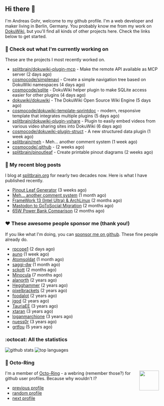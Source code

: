 ## Hi there :wave:

I'm Andreas Gohr, welcome to my github profile. I'm a web developer and maker living in Berlin, Germany. You probably know me from my work on [DokuWiki](https://github.com/dokuwiki/dokuwiki), but you'll find all kinds of other projects here. Check the links below to get started.

### :hammer: Check out what I'm currently working on

These are the projects I most recently worked on.


- [splitbrain/dokuwiki-plugin-mcp](https://github.com/splitbrain/dokuwiki-plugin-mcp) - Make the remote API available as MCP server (2 days ago)
- [cosmocode/simplenavi](https://github.com/cosmocode/simplenavi) - Create a simple navigation tree based on DokuWiki namespaces (4 days ago)
- [cosmocode/sqlite](https://github.com/cosmocode/sqlite) - DokuWiki helper plugin to make SQLite access easier for other plugins (4 days ago)
- [dokuwiki/dokuwiki](https://github.com/dokuwiki/dokuwiki) - The DokuWiki Open Source Wiki Engine (5 days ago)
- [cosmocode/dokuwiki-template-sprintdoc](https://github.com/cosmocode/dokuwiki-template-sprintdoc) - modern, responsive template that integrates multiple plugins (5 days ago)
- [splitbrain/dokuwiki-plugin-vshare](https://github.com/splitbrain/dokuwiki-plugin-vshare) - Plugin to easily embed videos from various video sharing sites into DokuWiki (6 days ago)
- [cosmocode/dokuwiki-plugin-struct](https://github.com/cosmocode/dokuwiki-plugin-struct) - A new structured data plugin (1 week ago)
- [splitbrain/meh](https://github.com/splitbrain/meh) - Meh... another comment system (1 week ago)
- [cosmocode/.github](https://github.com/cosmocode/.github) -  (2 weeks ago)
- [splitbrain/pinoutleaf](https://github.com/splitbrain/pinoutleaf) - Create printable pinout diagrams (2 weeks ago)

### :scroll: My recent blog posts

I blog at [splitbrain.org](https://www.splitbrain.org) for nearly two decades now. Here is what I have published recently.


- [Pinout Leaf Generator](https://www.splitbrain.org/blog/2025-04/27-pinout_leaf_generator) (3 weeks ago)
- [Meh… another comment system](https://www.splitbrain.org/blog/2025-03/26-meh_another_comment_system) (1 month ago)
- [FrameWork 13 (Intel Ultra) &amp; ArchLinux](https://www.splitbrain.org/blog/2025-02/17-framework_13_intel_core_ultra_archlinux) (2 months ago)
- [Mastodon to GoToSocial Migration](https://www.splitbrain.org/blog/2025-03/12-mastodon_to_gotosocial_migration) (2 months ago)
- [65W Power Bank Comparison](https://www.splitbrain.org/blog/2025-03/08-65w_power_bank_comparison) (2 months ago)

### :hearts:️ These awesome people sponsor me (thank you!)

If you like what I'm doing, you can [sponsor me on github](https://github.com/sponsors/splitbrain). These fine people already do.


- [rpcope1](https://github.com/rpcope1) (2 days ago)
- [auno](https://github.com/auno) (1 week ago)
- [Atomsoldat](https://github.com/Atomsoldat) (1 month ago)
- [saggi-dw](https://github.com/saggi-dw) (1 month ago)
- [sckott](https://github.com/sckott) (2 months ago)
- [Minocula](https://github.com/Minocula) (7 months ago)
- [alanorth](https://github.com/alanorth) (2 years ago)
- [Hegghammer](https://github.com/Hegghammer) (2 years ago)
- [pixelbrackets](https://github.com/pixelbrackets) (2 years ago)
- [foodalot](https://github.com/foodalot) (2 years ago)
- [jgod](https://github.com/jgod) (2 years ago)
- [TauriaEE](https://github.com/TauriaEE) (3 years ago)
- [xtaran](https://github.com/xtaran) (3 years ago)
- [loganmarchione](https://github.com/loganmarchione) (3 years ago)
- [nuess0r](https://github.com/nuess0r) (3 years ago)
- [grtfou](https://github.com/grtfou) (5 years ago)

### :octocat: All the statistics

 ![github stats](https://github-readme-stats.vercel.app/api?username=splitbrain&show_icons=true&hide_title=true)
![top languages](https://github-readme-stats.vercel.app/api/top-langs/?username=splitbrain&layout=compact)


### :octopus: Octo-Ring

<img width="64" height="65" src="https://octo-ring.com/static/img/octo.png" align="right" alt="">

I'm a member of [Octo-Ring](https://octo-ring.com/) - a webring (remember those?) for github user profiles. Because why wouldn't I? 

* [previous profile](https://octo-ring.com/p/splitbrain/prev)
* [random profile](https://octo-ring.com/p/splitbrain/random)
* [next profile](https://octo-ring.com/p/splitbrain/next)

